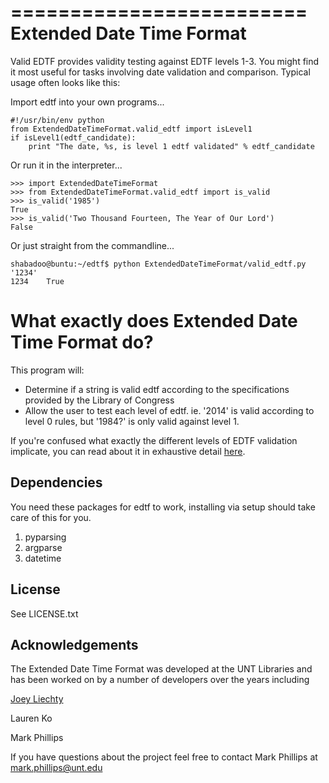 =========================
Extended Date Time Format
=========================

Valid EDTF provides validity testing against EDTF levels 1-3. You might find it most useful for tasks involving date validation and comparison. Typical usage often looks like this:

Import edtf into your own programs...

    #!/usr/bin/env python
    from ExtendedDateTimeFormat.valid_edtf import isLevel1
    if isLevel1(edtf_candidate):
        print "The date, %s, is level 1 edtf validated" % edtf_candidate

Or run it in the interpreter...
    
    >>> import ExtendedDateTimeFormat
    >>> from ExtendedDateTimeFormat.valid_edtf import is_valid
    >>> is_valid('1985')
    True
    >>> is_valid('Two Thousand Fourteen, The Year of Our Lord')
    False

Or just straight from the commandline...

    shabadoo@buntu:~/edtf$ python ExtendedDateTimeFormat/valid_edtf.py '1234'
    1234	True

What exactly does Extended Date Time Format do?
===============================================

This program will:

* Determine if a string is valid edtf according to the specifications provided by the Library of Congress
* Allow the user to test each level of edtf.
  ie. '2014' is valid according to level 0 rules, but '1984?' is only valid against level 1.

If you're confused what exactly the different levels of EDTF validation implicate, you can read about it in exhaustive detail [here](http://www.loc.gov/standards/datetime/pre-submission.html).

Dependencies
------------

You need these packages for edtf to work, installing via setup should take care of this for you.

1. pyparsing
2. argparse
3. datetime

License
-------

See LICENSE.txt


Acknowledgements
----------------

The Extended Date Time Format was developed at the UNT Libraries and has been worked on by a number of developers over the years including

[Joey Liechty](https://github.com/yeahdef)

Lauren Ko  

Mark Phillips  

If you have questions about the project feel free to contact Mark Phillips at mark.phillips@unt.edu
